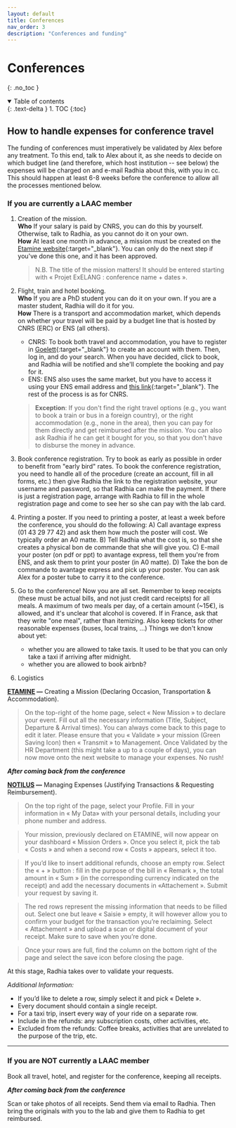 ```yaml
---
layout: default
title: Conferences
nav_order: 3
description: "Conferences and funding"
---
```


# Conferences
{: .no_toc }

<details open markdown="block">
  <summary>
    Table of contents
  </summary>
  {: .text-delta }
1. TOC
{:toc}
</details>

## How to handle expenses for conference travel

The funding of conferences must imperatively be validated by Alex before any treatment. To this end, talk to Alex about it, as she needs to decide on which budget line (and therefore, which host institution -- see below) the expenses will be charged on and e-mail Radhia about this, with you in cc. This should happen at least 6-8 weeks before the conference to allow all the processes mentioned below.



### If you are currently a LAAC member

1. Creation of the mission. \
    **Who** If your salary is paid by CNRS, you can do this by yourself. Otherwise, talk to Radhia, as you cannot do it on your own. \
    **How** At least one month in advance, a mission must be created on the [Etamine website](https://etamine-connecte.cnrs.fr/infos){:target="_blank"}. You can only do the next step if you've done this one, and it has been approved. 
    >N.B. The title of the mission matters! It should be entered starting with « Projet ExELANG : conference name + dates ».
2. Flight, train and hotel booking.\
    **Who** If you are a PhD student you can do it on your own. If you are a master student, Radhia will do it for you. \
    **How** There is a transport and accommodation market, which depends on whether your travel will be paid by a budget line that is hosted by CNRS (ERC) or ENS (all others). 
   - CNRS: To book both travel and accommodation, you have to register in [Goelett](https://accounts.goelett.com/login?signin=869d08e0ed98af3e978b4a87abab8108){:target="_blank"} to create an account with them. Then, log in, and do your search. When you have decided, click to book, and Radhia will be notified and she'll complete the booking and pay for it.
   - ENS: ENS also uses the same market, but you have to access it using your ENS email address and [this link](https://grp-ens-psl-marche-cnrs-amue.hellofcm.com/profiles/sign_in){:target="_blank"}. The rest of the process is as for CNRS.

   > **Exception**: If you don't find the right travel options (e.g., you want to book a train or bus in a foreign country), or the right accommodation (e.g., none in the area), then you can pay for them directly and get reimbursed after the mission. You can also ask Radhia if he can get it bought for you, so that you don't have to disburse the money in advance.

3. Book conference registration. 
Try to book as early as possible in order to benefit from "early bird" rates. To book the conference registration, you need to handle all of the procedure (create an account, fill in all forms, etc.) then give Radhia the link to the registration website, your username and password, so that Radhia can make the payment. If there is just a registration page, arrange with Radhia to fill in the whole registration page and come to see her so she can pay with the lab card.

4. Printing a poster.
If you need to printing a poster, at least a week before the conference, you should do the following:
A) Call avantage express (01 43 29 77 42) and ask them how much the poster will cost. We typically order an A0 matte.
B) Tell Radhia what the cost is, so that she creates a physical bon de commande that she will give you.
C) E-mail your poster (on pdf or ppt) to avantage express, tell them you're from ENS, and ask them to print your poster (in A0 matte).
D) Take the bon de commande to avantage express and pick up your poster. You can ask Alex for a poster tube to carry it to the conference.

5. Go to the conference! 
Now you are all set. Remember to keep receipts (these must be actual bills, and not just credit card receipts) for all meals. A maximum of two meals per day, of a certain amount (~15€), is allowed, and it's unclear that alcohol is covered. If in France, ask that they write "one meal", rather than itemizing. Also keep tickets for other reasonable expenses (buses, local trains, ...)
Things we don't know about yet:
    - whether you are allowed to take taxis. It used to be that you can only take a taxi if arriving after midnight.
    - whether you are allowed to book airbnb? 

6. Logistics

**[ETAMINE](https://etamine-connecte.cnrs.fr/infos) —** Creating a Mission (Declaring Occasion, Transportation & Accommodation).

> On the top-right of the home page, select « New Mission » to declare your event. Fill out all the necessary information (Title, Subject, Departure & Arrival times). You can always come back to this page to edit it later.
Please ensure that you « Validate » your mission (Green Saving Icon) then « Transmit » to Management.
Once Validated by the HR Department (this might take a up to a couple of days), you can now move onto the next website to manage your expenses. 
No rush!

_**After coming back from the conference**_

**[NOTILUS](https://esr-cnrs.notilus-inone.fr/#/Dashboard) —** Managing Expenses (Justifying Transactions & Requesting Reimbursement).

> On the top right of the page, select your Profile. Fill in your information in « My Data» with your personal details, including your phone number and address.

> Your mission, previously declared on ETAMINE, will now appear on your dashboard « Mission Orders ». Once you select it, pick the tab « Costs » and when a second row  « Costs » appears, select it too.

> If you’d like to insert additional refunds, choose an empty row.
Select the « + » button : fill in the purpose of the bill in « Remark », the total amount in « Sum » (in the corresponding currency indicated on the receipt) and add the necessary documents in «Attachement ». Submit your request by saving it.

> The red rows represent the missing information that needs to be filled out.
Select one but leave « Saisie » empty, it will however allow you to confirm your budget for the transaction you’re reclaiming.
Select « Attachement » and upload a scan or digital document of your receipt. Make sure to save when you’re done.

> Once your rows are full, find the column on the bottom right of the page and select the save icon before closing the page.

At this stage, Radhia takes over to validate your requests.

_Additional Information:_
* If you’d like to delete a row, simply select it and pick « Delete ».
* Every document should contain a single receipt.
* For a taxi trip, insert every way of your ride on a separate row.
* Include in the refunds: any subscription costs, other activities, etc.
* Excluded from the refunds: Coffee breaks, activities that are unrelated to the purpose of the trip, etc.

-----------------------


### If you are NOT currently a LAAC member

Book all travel, hotel, and register for the conference, keeping all receipts.

_**After coming back from the conference**_

Scan or take photos of all receipts. Send them via email to Radhia. Then bring the originals with you to the lab and give them to Radhia to get reimbursed.